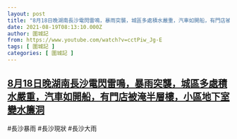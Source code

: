 ```yaml
---
layout: post
title: "8月18日晚湖南長沙電閃雷鳴，暴雨突襲，城區多處積水嚴重，汽車如開船，有門店被淹半層樓，小區地下室變水簾洞"
date: 2021-08-19T08:13:10.000Z
author: 圍城記
from: https://www.youtube.com/watch?v=cctPiw_Jg-E
tags: [ 圍城記 ]
categories: [ 圍城記 ]
---
```

<!--1629360790000-->
[8月18日晚湖南長沙電閃雷鳴，暴雨突襲，城區多處積水嚴重，汽車如開船，有門店被淹半層樓，小區地下室變水簾洞](https://www.youtube.com/watch?v=cctPiw_Jg-E)
------

<div>
#長沙暴雨 #長沙現狀 #長沙大雨
</div>
